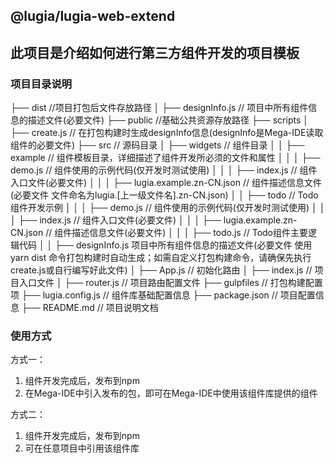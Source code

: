 ## @lugia/lugia-web-extend 

## 此项目是介绍如何进行第三方组件开发的项目模板

### 项目目录说明

├── dist     //项目打包后文件存放路径
│ ├── designInfo.js  // 项目中所有组件信息的描述文件(必要文件)
├── public     //基础公共资源存放路径
├── scripts
│ ├── create.js   // 在打包构建时生成designInfo信息(designInfo是Mega-IDE读取组件的必要文件)
├── src // 源码目录 
│ ├── widgets // 组件目录
│ │ ├── example // 组件模板目录，详细描述了组件开发所必须的文件和属性
│ │ │ ├── demo.js  // 组件使用的示例代码(仅开发时测试使用) 
│ │ │ ├── index.js  // 组件入口文件(必要文件)
│ │ │ ├── lugia.example.zn-CN.json  // 组件描述信息文件(必要文件  文件命名为lugia.[上一级文件名].zn-CN.json)
│ │ ├── todo // Todo组件开发示例
│ │ │ ├── demo.js  // 组件使用的示例代码(仅开发时测试使用) 
│ │ │ ├── index.js  // 组件入口文件(必要文件)
│ │ │ ├── lugia.example.zn-CN.json  // 组件描述信息文件(必要文件)
│ │ │ ├── todo.js // Todo组件主要逻辑代码
│ │ ├── designInfo.js 项目中所有组件信息的描述文件(必要文件  使用 yarn dist 命令打包构建时自动生成；如需自定义打包构建命令，请确保先执行create.js或自行编写好此文件)
│ ├── App.js // 初始化路由
│ ├── index.js // 项目入口文件
│ ├── router.js // 项目路由配置文件
├── gulpfiles // 打包构建配置项
├── lugia.config.js // 组件库基础配置信息
├── package.json // 项目配置信息
├── README.md // 项目说明文档

### 使用方式

方式一：

1. 组件开发完成后，发布到npm
2. 在Mega-IDE中引入发布的包，即可在Mega-IDE中使用该组件库提供的组件

方式二：

1. 组件开发完成后，发布到npm
2. 可在任意项目中引用该组件库
